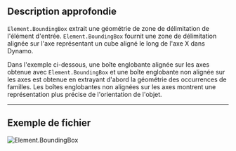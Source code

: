 ## Description approfondie
`Element.BoundingBox` extrait une géométrie de zone de délimitation de l'élément d'entrée. `Element.BoundingBox` fournit une zone de délimitation alignée sur l'axe représentant un cube aligné le long de l'axe X dans Dynamo.

Dans l'exemple ci-dessous, une boîte englobante alignée sur les axes obtenue avec `Element.BoundingBox` et une boîte englobante non alignée sur les axes est obtenue en extrayant d'abord la géométrie des occurrences de familles. Les boîtes englobantes non alignées sur les axes montrent une représentation plus précise de l'orientation de l'objet.
___
## Exemple de fichier

![Element.BoundingBox](./Revit.Elements.Element.BoundingBox_img.jpg)

